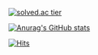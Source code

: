 
[![solved.ac tier](http://mazassumnida.wtf/api/generate_badge?boj=sswwd95)](https://solved.ac/sswwd95)

[![Anurag's GitHub stats](https://github-readme-stats.vercel.app/api?username=sswwd95)](https://github.com/sswwd95/github-readme-stats)


[![Hits](https://hits.seeyoufarm.com/api/count/incr/badge.svg?url=https%3A%2F%2Fgithub.com%2Fsswwd95%2Fhit-counter&count_bg=%2379C83D&title_bg=%23555555&icon=tensorflow.svg&icon_color=%23F5F3E9&title=hits&edge_flat=false)](https://hits.seeyoufarm.com)

